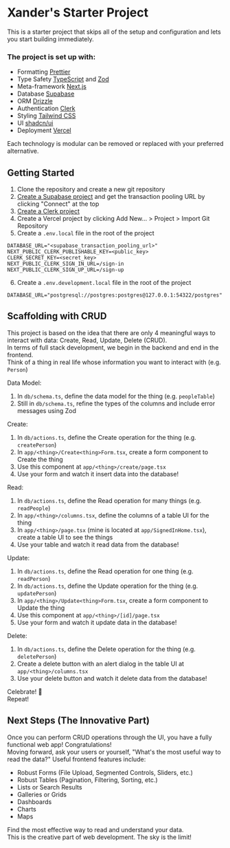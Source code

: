 # Xander's Starter Project

This is a starter project that skips all of the setup and configuration and lets you start building immediately.

### The project is set up with:
* Formatting [Prettier](https://prettier.io/)
* Type Safety [TypeScript](https://www.typescriptlang.org/) and [Zod](https://zod.dev/)
* Meta-framework [Next.js](https://nextjs.org/)
* Database [Supabase](https://supabase.io/)
* ORM [Drizzle](https://orm.drizzle.team//)
* Authentication [Clerk](https://clerk.dev/)
* Styling [Tailwind CSS](https://tailwindcss.com/)
* UI [shadcn/ui](https://ui.shadcn.com/)
* Deployment [Vercel](https://vercel.com/)

Each technology is modular can be removed or replaced with your preferred alternative.

## Getting Started

1. Clone the repository and create a new git repository
2. [Create a Supabase project](https://database.new) and get the transaction pooling URL by clicking "Connect" at the top
3. [Create a Clerk project](https://dashboard.clerk.com/apps/new)
4. Create a Vercel project by clicking Add New... > Project > Import Git Repository
5. Create a `.env.local` file in the root of the project
```dotenv
DATABASE_URL="<supabase_transaction_pooling_url>"
NEXT_PUBLIC_CLERK_PUBLISHABLE_KEY=<public_key>
CLERK_SECRET_KEY=<secret_key>
NEXT_PUBLIC_CLERK_SIGN_IN_URL=/sign-in
NEXT_PUBLIC_CLERK_SIGN_UP_URL=/sign-up
```

6. Create a `.env.development.local` file in the root of the project
```dotenv
DATABASE_URL="postgresql://postgres:postgres@127.0.0.1:54322/postgres"
```

## Scaffolding with CRUD

This project is based on the idea that there are only 4 meaningful ways to interact with data:
Create, Read, Update, Delete (CRUD). \
In terms of full stack development, we begin in the backend and end in the frontend. \
Think of a thing in real life whose information you want to interact with (e.g. `Person`) 

Data Model:
1. In `db/schema.ts`, define the data model for the thing (e.g. `peopleTable`)
2. Still in `db/schema.ts`, refine the types of the columns and include error messages using Zod

Create:
1. In `db/actions.ts`, define the Create operation for the thing (e.g. `createPerson`)
2. In `app/<thing>/Create<thing>Form.tsx`, create a form component to Create the thing
3. Use this component at `app/<thing>/create/page.tsx`
4. Use your form and watch it insert data into the database!

Read:
1. In `db/actions.ts`, define the Read operation for many things (e.g. `readPeople`)
2. In `app/<thing>/columns.tsx`, define the columns of a table UI for the thing
3. In `app/<thing>/page.tsx` (mine is located at `app/SignedInHome.tsx`), create a table UI to see the things
4. Use your table and watch it read data from the database!

Update:
1. In `db/actions.ts`, define the Read operation for one thing (e.g. `readPerson`)
2. In `db/actions.ts`, define the Update operation for the thing (e.g. `updatePerson`)
3. In `app/<thing>/Update<thing>Form.tsx`, create a form component to Update the thing
4. Use this component at `app/<thing>/[id]/page.tsx`
5. Use your form and watch it update data in the database!

Delete:
1. In `db/actions.ts`, define the Delete operation for the thing (e.g. `deletePerson`)
2. Create a delete button with an alert dialog in the table UI at `app/<thing>/columns.tsx`
3. Use your delete button and watch it delete data from the database! 

Celebrate! 🎉 \
Repeat!


## Next Steps (The Innovative Part)

Once you can perform CRUD operations through the UI, you have a fully functional web app! Congratulations! \
Moving forward, ask your users or yourself, "What's the most useful way to read the data?" Useful frontend features include:
* Robust Forms (File Upload, Segmented Controls, Sliders, etc.)
* Robust Tables (Pagination, Filtering, Sorting, etc.)
* Lists or Search Results
* Galleries or Grids
* Dashboards
* Charts
* Maps

Find the most effective way to read and understand your data. \
This is the creative part of web development. The sky is the limit! 
